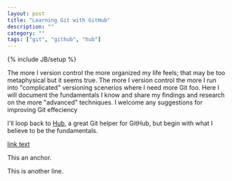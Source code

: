 ```yaml
---
layout: post
title: "Learning Git with GitHub"
description: ""
category: ""
tags: ["git", "github", "hub"]
---
```

{% include JB/setup %}

The more I version control the more organized my life feels; that may be too metaphysical but it seems true. The more I version control the more I run into "complicated" versioning scenerios where I need more Git foo. Here I will document the fundamentals I know and share my findings and research on the more "advanced" techniques. I welcome any suggestions for improving Git effeciency

I'll loop back to <a href="http://hub.github.com/">Hub</a>, a great Git helper for GitHub, but begin with what I believe to be the fundamentals.

[link text](#abcd)

<a name="abcd">
</a>
This an anchor.

This is another line.
